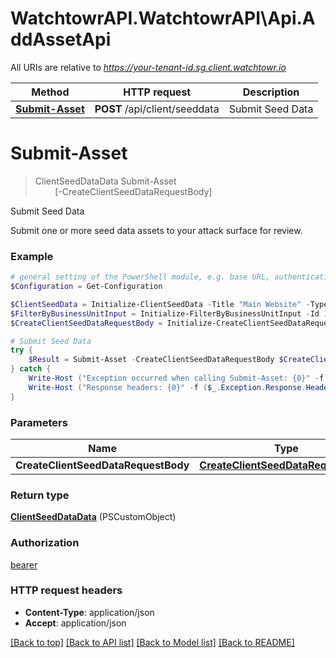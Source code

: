 # WatchtowrAPI.WatchtowrAPI\Api.AddAssetApi

All URIs are relative to *https://your-tenant-id.sg.client.watchtowr.io*

Method | HTTP request | Description
------------- | ------------- | -------------
[**Submit-Asset**](AddAssetApi.md#Submit-Asset) | **POST** /api/client/seeddata | Submit Seed Data


<a id="Submit-Asset"></a>
# **Submit-Asset**
> ClientSeedDataData Submit-Asset<br>
> &nbsp;&nbsp;&nbsp;&nbsp;&nbsp;&nbsp;&nbsp;&nbsp;[-CreateClientSeedDataRequestBody] <PSCustomObject><br>

Submit Seed Data

Submit one or more seed data assets to your attack surface for review.

### Example
```powershell
# general setting of the PowerShell module, e.g. base URL, authentication, etc
$Configuration = Get-Configuration

$ClientSeedData = Initialize-ClientSeedData -Title "Main Website" -Type "subdomain" -Value "www.watchTowr.com"
$FilterByBusinessUnitInput = Initialize-FilterByBusinessUnitInput -Id 1 -Type "BUSINESS_UNIT" -Name "Marketing"
$CreateClientSeedDataRequestBody = Initialize-CreateClientSeedDataRequestBody -VarData $ClientSeedData -BusinessUnits $FilterByBusinessUnitInput # CreateClientSeedDataRequestBody | 

# Submit Seed Data
try {
    $Result = Submit-Asset -CreateClientSeedDataRequestBody $CreateClientSeedDataRequestBody
} catch {
    Write-Host ("Exception occurred when calling Submit-Asset: {0}" -f ($_.ErrorDetails | ConvertFrom-Json))
    Write-Host ("Response headers: {0}" -f ($_.Exception.Response.Headers | ConvertTo-Json))
}
```

### Parameters

Name | Type | Description  | Notes
------------- | ------------- | ------------- | -------------
 **CreateClientSeedDataRequestBody** | [**CreateClientSeedDataRequestBody**](CreateClientSeedDataRequestBody.md)|  | 

### Return type

[**ClientSeedDataData**](ClientSeedDataData.md) (PSCustomObject)

### Authorization

[bearer](../README.md#bearer)

### HTTP request headers

 - **Content-Type**: application/json
 - **Accept**: application/json

[[Back to top]](#) [[Back to API list]](../README.md#documentation-for-api-endpoints) [[Back to Model list]](../README.md#documentation-for-models) [[Back to README]](../README.md)

